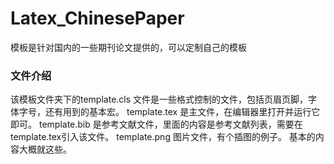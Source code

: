 # Latex_ChinesePaper
模板是针对国内的一些期刊论文提供的，可以定制自己的模板
### 文件介绍
该模板文件夹下的template.cls 文件是一些格式控制的文件，包括页眉页脚，字体字号，还有用到的基本宏。
template.tex 是主文件，在编辑器里打开并运行它即可。
template.bib 是参考文献文件，里面的内容是参考文献列表，需要在template.tex引入该文件。
template.png 图片文件，有个插图的例子。
基本的内容大概就这些。
